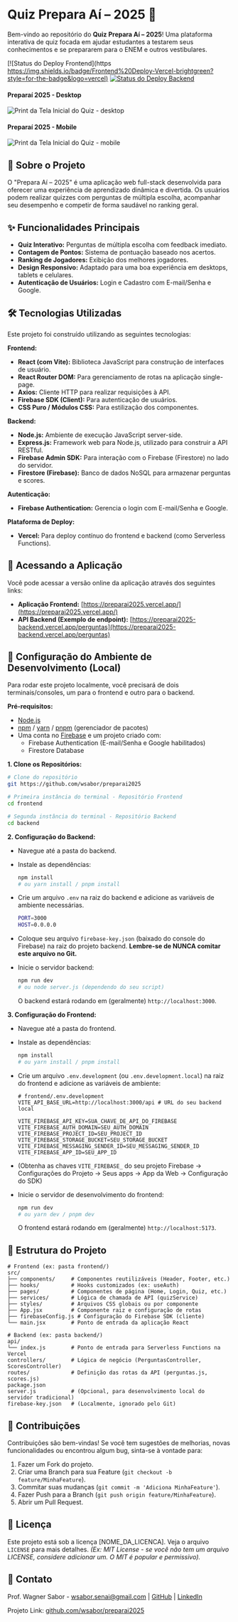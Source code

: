 # Quiz Prepara Aí – 2025 🚀

Bem-vindo ao repositório do **Quiz Prepara Aí – 2025**! Uma plataforma interativa de quiz focada em ajudar estudantes a testarem seus conhecimentos e se prepararem para o ENEM e outros vestibulares.

[![Status do Deploy Frontend](https
[https://img.shields.io/badge/Frontend%20Deploy-Vercel-brightgreen?style=for-the-badge&logo=vercel)](https://preparai2025.vercel.app)
[![Status do Deploy Backend](https://img.shields.io/badge/Backend%20Deploy-Vercel-blue?style=for-the-badge&logo=vercel)](https://preparai2025-backend.vercel.app)

<!-- Adicione mais badges se desejar, ex: Licença, Versão -->

#### Preparaí 2025 - Desktop

![Print da Tela Inicial do Quiz - desktop](./preparai-desktop.png)

#### Preparaí 2025 - Mobile

![Print da Tela Inicial do Quiz - mobile](./preparai-mobile.png)

## 📝 Sobre o Projeto

O "Prepara Aí – 2025" é uma aplicação web full-stack desenvolvida para oferecer uma experiência de aprendizado dinâmica e divertida. Os usuários podem realizar quizzes com perguntas de múltipla escolha, acompanhar seu desempenho e competir de forma saudável no ranking geral.

## ✨ Funcionalidades Principais

- **Quiz Interativo:** Perguntas de múltipla escolha com feedback imediato.
- **Contagem de Pontos:** Sistema de pontuação baseado nos acertos.
- **Ranking de Jogadores:** Exibição dos melhores jogadores.
- **Design Responsivo:** Adaptado para uma boa experiência em desktops, tablets e celulares.
- **Autenticação de Usuários:** Login e Cadastro com E-mail/Senha e Google.

## 🛠️ Tecnologias Utilizadas

Este projeto foi construído utilizando as seguintes tecnologias:

**Frontend:**

- **React (com Vite):** Biblioteca JavaScript para construção de interfaces de usuário.
- **React Router DOM:** Para gerenciamento de rotas na aplicação single-page.
- **Axios:** Cliente HTTP para realizar requisições à API.
- **Firebase SDK (Client):** Para autenticação de usuários.
- **CSS Puro / Módulos CSS:** Para estilização dos componentes.

**Backend:**

- **Node.js:** Ambiente de execução JavaScript server-side.
- **Express.js:** Framework web para Node.js, utilizado para construir a API RESTful.
- **Firebase Admin SDK:** Para interação com o Firebase (Firestore) no lado do servidor.
- **Firestore (Firebase):** Banco de dados NoSQL para armazenar perguntas e scores.

**Autenticação:**

- **Firebase Authentication:** Gerencia o login com E-mail/Senha e Google.

**Plataforma de Deploy:**

- **Vercel:** Para deploy contínuo do frontend e backend (como Serverless Functions).

## 🚀 Acessando a Aplicação

Você pode acessar a versão online da aplicação através dos seguintes links:

- **Aplicação Frontend:** [https://preparai2025.vercel.app/](https://preparai2025.vercel.app/)
- **API Backend (Exemplo de endpoint):** [https://preparai2025-backend.vercel.app/perguntas](https://preparai2025-backend.vercel.app/perguntas)

## 🔧 Configuração do Ambiente de Desenvolvimento (Local)

Para rodar este projeto localmente, você precisará de dois terminais/consoles, um para o frontend e outro para o backend.

**Pré-requisitos:**

- [Node.js](https://nodejs.org/)
- [npm](https://www.npmjs.com/) / [yarn](https://yarnpkg.com/) / [pnpm](https://pnpm.io/) (gerenciador de pacotes)
- Uma conta no [Firebase](https://firebase.google.com/) e um projeto criado com:
  - Firebase Authentication (E-mail/Senha e Google habilitados)
  - Firestore Database

**1. Clone os Repositórios:**

```bash
# Clone do repositório
git https://github.com/wsabor/preparai2025

# Primeira instância do terminal - Repositório Frontend
cd frontend

# Segunda instância do terminal - Repositório Backend
cd backend
```

**2. Configuração do Backend:**

- Navegue até a pasta do backend.
- Instale as dependências:
  ```bash
  npm install
  # ou yarn install / pnpm install
  ```
- Crie um arquivo `.env` na raiz do backend e adicione as variáveis de ambiente necessárias.

  ```bash
  PORT=3000
  HOST=0.0.0.0
  ```

- Coloque seu arquivo `firebase-key.json` (baixado do console do Firebase) na raiz do projeto backend. **Lembre-se de NUNCA comitar este arquivo no Git.**
- Inicie o servidor backend:
  ```bash
  npm run dev
  # ou node server.js (dependendo do seu script)
  ```
  O backend estará rodando em (geralmente) `http://localhost:3000`.

**3. Configuração do Frontend:**

- Navegue até a pasta do frontend.
- Instale as dependências:
  ```bash
  npm install
  # ou yarn install / pnpm install
  ```
- Crie um arquivo `.env.development` (ou `.env.development.local`) na raiz do frontend e adicione as variáveis de ambiente:

  ```env
  # frontend/.env.development
  VITE_API_BASE_URL=http://localhost:3000/api # URL do seu backend local

  VITE_FIREBASE_API_KEY=SUA_CHAVE_DE_API_DO_FIREBASE
  VITE_FIREBASE_AUTH_DOMAIN=SEU_AUTH_DOMAIN
  VITE_FIREBASE_PROJECT_ID=SEU_PROJECT_ID
  VITE_FIREBASE_STORAGE_BUCKET=SEU_STORAGE_BUCKET
  VITE_FIREBASE_MESSAGING_SENDER_ID=SEU_MESSAGING_SENDER_ID
  VITE_FIREBASE_APP_ID=SEU_APP_ID
  ```

- (Obtenha as chaves `VITE_FIREBASE_` do seu projeto Firebase -> Configurações do Projeto -> Seus apps -> App da Web -> Configuração do SDK)

- Inicie o servidor de desenvolvimento do frontend:
  ```bash
  npm run dev
  # ou yarn dev / pnpm dev
  ```
  O frontend estará rodando em (geralmente) `http://localhost:5173`.

## 🎨 Estrutura do Projeto

```
# Frontend (ex: pasta frontend/)
src/
├── components/     # Componentes reutilizáveis (Header, Footer, etc.)
├── hooks/          # Hooks customizados (ex: useAuth)
├── pages/          # Componentes de página (Home, Login, Quiz, etc.)
├── services/       # Lógica de chamada de API (quizService)
├── styles/         # Arquivos CSS globais ou por componente
├── App.jsx         # Componente raiz e configuração de rotas
├── firebaseConfig.js # Configuração do Firebase SDK (cliente)
└── main.jsx        # Ponto de entrada da aplicação React

# Backend (ex: pasta backend/)
api/
└── index.js        # Ponto de entrada para Serverless Functions na Vercel
controllers/        # Lógica de negócio (PerguntasController, ScoresController)
routes/             # Definição das rotas da API (perguntas.js, scores.js)
package.json
server.js           # (Opcional, para desenvolvimento local do servidor tradicional)
firebase-key.json   # (Localmente, ignorado pelo Git)
```

## 🤝 Contribuições

Contribuições são bem-vindas! Se você tem sugestões de melhorias, novas funcionalidades ou encontrou algum bug, sinta-se à vontade para:

1.  Fazer um Fork do projeto.
2.  Criar uma Branch para sua Feature (`git checkout -b feature/MinhaFeature`).
3.  Commitar suas mudanças (`git commit -m 'Adiciona MinhaFeature'`).
4.  Fazer Push para a Branch (`git push origin feature/MinhaFeature`).
5.  Abrir um Pull Request.

## 📜 Licença

Este projeto está sob a licença [NOME_DA_LICENCA]. Veja o arquivo `LICENSE` para mais detalhes.
_(Ex: MIT License - se você não tem um arquivo LICENSE, considere adicionar um. O MIT é popular e permissivo)._

## 📧 Contato

Prof. Wagner Sabor - [wsabor.senai@gmail.com](mailto:wsabor.senai@gmail.com) | [GitHub](https://github.com/wsabor) | [LinkedIn](https://www.linkedin.com/in/wsabor/)

Projeto Link: [github.com/wsabor/preparai2025](https://github.com/wsabor/preparai2025)
